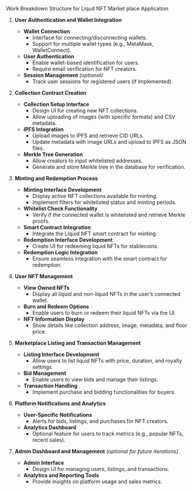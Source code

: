 Work Breakdown Structure for Liqud NFT Market place Application

1. **User Authentication and Wallet Integration**
   - **Wallet Connection**
     - Interface for connecting/disconnecting wallets.
     - Support for multiple wallet types (e.g., MetaMask, WalletConnect).
   - **User Authentication**
     - Enable wallet-based identification for users.
     - Require email verification for NFT creators.
   - **Session Management** *(optional)*
     - Track user sessions for registered users (if implemented).

2. **Collection Contract Creation**
   - **Collection Setup Interface**
     - Design UI for creating new NFT collections.
     - Allow uploading of images (with specific formats) and CSV metadata.
   - **IPFS Integration**
     - Upload images to IPFS and retrieve CID URLs.
     - Update metadata with image URLs and upload to IPFS as JSON files.
   - **Merkle Tree Generation**
     - Allow creators to input whitelisted addresses.
     - Generate and store Merkle tree in the database for verification.

3. **Minting and Redemption Process**
   - **Minting Interface Development**
     - Display active NFT collections available for minting.
     - Implement filters for whitelisted status and minting periods.
   - **Whitelist Check Functionality**
     - Verify if the connected wallet is whitelisted and retrieve Merkle proofs.
   - **Smart Contract Integration**
     - Integrate the Liquid NFT smart contract for minting.
   - **Redemption Interface Development**
     - Create UI for redeeming liquid NFTs for stablecoins.
   - **Redemption Logic Integration**
     - Ensure seamless integration with the smart contract for redemption.

4. **User NFT Management**
   - **View Owned NFTs**
     - Display all liquid and non-liquid NFTs in the user’s connected wallet.
   - **Burn and Redeem Options**
     - Enable users to burn or redeem their liquid NFTs via the UI.
   - **NFT Information Display**
     - Show details like collection address, image, metadata, and floor price.

5. **Marketplace Listing and Transaction Management**
   - **Listing Interface Development**
     - Allow users to list liquid NFTs with price, duration, and royalty settings.
   - **Bid Management**
     - Enable users to view bids and manage their listings.
   - **Transaction Handling**
     - Implement purchase and bidding functionalities for buyers.

6. **Platform Notifications and Analytics**
   - **User-Specific Notifications**
     - Alerts for bids, listings, and purchases for NFT creators.
   - **Analytics Dashboard**
     - Optional feature for users to track metrics (e.g., popular NFTs, recent sales).

7. **Admin Dashboard and Management** *(optional for future iterations)*
   - **Admin Interface**
     - Design UI for managing users, listings, and transactions.
   - **Analytics and Reporting Tools**
     - Provide insights on platform usage and sales metrics.


